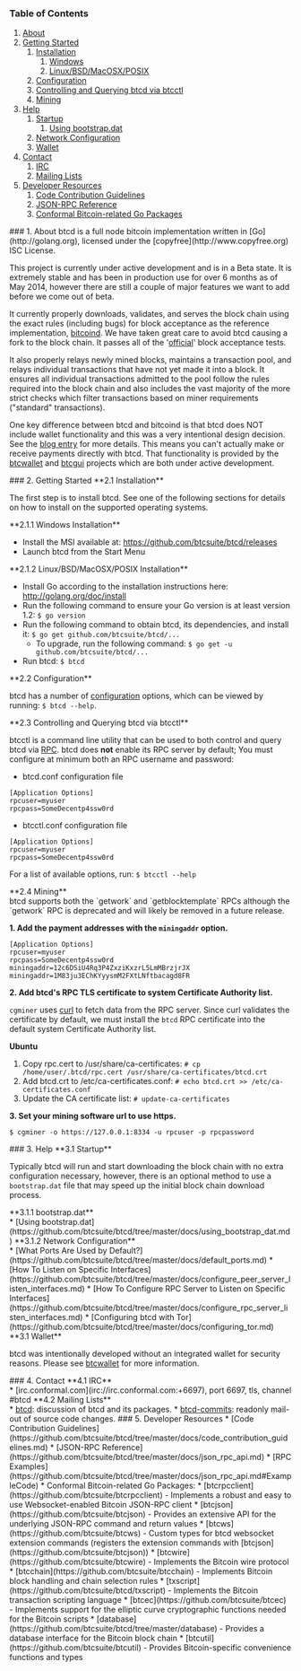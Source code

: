 ### Table of Contents
1. [About](#About)
2. [Getting Started](#GettingStarted)
    1. [Installation](#Installation)
        1. [Windows](#WindowsInstallation)
        2. [Linux/BSD/MacOSX/POSIX](#PosixInstallation)
    2. [Configuration](#Configuration)
    3. [Controlling and Querying btcd via btcctl](#BtcctlConfig)
    4. [Mining](#Mining)
3. [Help](#Help)
    1. [Startup](#Startup)
        1. [Using bootstrap.dat](#BootstrapDat)
    2. [Network Configuration](#NetworkConfig)
    3. [Wallet](#Wallet)
4. [Contact](#Contact)
    1. [IRC](#ContactIRC)
    2. [Mailing Lists](#MailingLists)
5. [Developer Resources](#DeveloperResources)
    1. [Code Contribution Guidelines](#ContributionGuidelines)
    2. [JSON-RPC Reference](#JSONRPCReference)
    3. [Conformal Bitcoin-related Go Packages](#GoPackages)

<a name="About" />
### 1. About
btcd is a full node bitcoin implementation written in [Go](http://golang.org),
licensed under the [copyfree](http://www.copyfree.org) ISC License.

This project is currently under active development and is in a Beta state. It is
extremely stable and has been in production use for over 6 months as of May
2014, however there are still a couple of major features we want to add before
we come out of beta.

It currently properly downloads, validates, and serves the block chain using the
exact rules (including bugs) for block acceptance as the reference
implementation, [bitcoind](https://github.com/bitcoin/bitcoin).  We have taken
great care to avoid btcd causing a fork to the block chain. It passes all of
the '[official](https://github.com/TheBlueMatt/test-scripts/)' block acceptance
tests.

It also properly relays newly mined blocks, maintains a transaction pool, and
relays individual transactions that have not yet made it into a block. It
ensures all individual transactions admitted to the pool follow the rules
required into the block chain and also includes the vast majority of the more
strict checks which filter transactions based on miner requirements ("standard"
transactions).

One key difference between btcd and bitcoind is that btcd does NOT include
wallet functionality and this was a very intentional design decision. See the
[blog entry](https://blog.conformal.com/btcd-not-your-moms-bitcoin-daemon) for
more details. This means you can't actually make or receive payments directly
with btcd. That functionality is provided by the
[btcwallet](https://github.com/btcsuite/btcwallet) and
[btcgui](https://github.com/btcsuite/btcgui) projects which are both under
active development.

<a name="GettingStarted" />
### 2. Getting Started

<a name="Installation" />
**2.1 Installation**<br />

The first step is to install btcd.  See one of the following sections for
details on how to install on the supported operating systems.

<a name="WindowsInstallation" />
**2.1.1 Windows Installation**<br />

* Install the MSI available at: https://github.com/btcsuite/btcd/releases
* Launch btcd from the Start Menu

<a name="PosixInstallation" />
**2.1.2 Linux/BSD/MacOSX/POSIX Installation**<br />

* Install Go according to the installation instructions here: http://golang.org/doc/install
* Run the following command to ensure your Go version is at least version 1.2: `$ go version`
* Run the following command to obtain btcd, its dependencies, and install it: `$ go get github.com/btcsuite/btcd/...`<br />
  * To upgrade, run the following command: `$ go get -u github.com/btcsuite/btcd/...`
* Run btcd: `$ btcd`

<a name="Configuration" />
**2.2 Configuration**<br />

btcd has a number of [configuration](http://godoc.org/github.com/btcsuite/btcd)
options, which can be viewed by running: `$ btcd --help`.

<a name="BtcctlConfig" />
**2.3 Controlling and Querying btcd via btcctl**<br />

btcctl is a command line utility that can be used to both control and query btcd
via [RPC](http://www.wikipedia.org/wiki/Remote_procedure_call).  btcd does
**not** enable its RPC server by default;  You must configure at minimum both an
RPC username and password:

* btcd.conf configuration file
```
[Application Options]
rpcuser=myuser
rpcpass=SomeDecentp4ssw0rd
```
* btcctl.conf configuration file
```
[Application Options]
rpcuser=myuser
rpcpass=SomeDecentp4ssw0rd
```
For a list of available options, run: `$ btcctl --help`

<a name="Mining" />
**2.4 Mining**<br />
btcd supports both the `getwork` and `getblocktemplate` RPCs although the
`getwork` RPC is deprecated and will likely be removed in a future release.<br />

**1. Add the payment addresses with the `miningaddr` option.**<br />

```
[Application Options]
rpcuser=myuser
rpcpass=SomeDecentp4ssw0rd
miningaddr=12c6DSiU4Rq3P4ZxziKxzrL5LmMBrzjrJX
miningaddr=1M83ju3EChKYyysmM2FXtLNftbacagd8FR
```

**2. Add btcd's RPC TLS certificate to system Certificate Authority list.**<br />

`cgminer` uses [curl](http://curl.haxx.se/) to fetch data from the RPC server.
Since curl validates the certificate by default, we must install the `btcd` RPC
certificate into the default system Certificate Authority list.

**Ubuntu**<br />

1. Copy rpc.cert to /usr/share/ca-certificates: `# cp /home/user/.btcd/rpc.cert /usr/share/ca-certificates/btcd.crt`<br />
2. Add btcd.crt to /etc/ca-certificates.conf: `# echo btcd.crt >> /etc/ca-certificates.conf`<br />
3. Update the CA certificate list: `# update-ca-certificates`<br />

**3. Set your mining software url to use https.**<br />

`$ cgminer -o https://127.0.0.1:8334 -u rpcuser -p rpcpassword`

<a name="Help" />
### 3. Help

<a name="Startup" />
**3.1 Startup**<br />

Typically btcd will run and start downloading the block chain with no extra
configuration necessary, however, there is an optional method to use a
`bootstrap.dat` file that may speed up the initial block chain download process.

<a name="BootstrapDat" />
**3.1.1 bootstrap.dat**<br />
* [Using bootstrap.dat](https://github.com/btcsuite/btcd/tree/master/docs/using_bootstrap_dat.md)

<a name="NetworkConfig" />
**3.1.2 Network Configuration**<br />
* [What Ports Are Used by Default?](https://github.com/btcsuite/btcd/tree/master/docs/default_ports.md)
* [How To Listen on Specific Interfaces](https://github.com/btcsuite/btcd/tree/master/docs/configure_peer_server_listen_interfaces.md)
* [How To Configure RPC Server to Listen on Specific Interfaces](https://github.com/btcsuite/btcd/tree/master/docs/configure_rpc_server_listen_interfaces.md)
* [Configuring btcd with Tor](https://github.com/btcsuite/btcd/tree/master/docs/configuring_tor.md)

<a name="Wallet" />
**3.1 Wallet**<br />

btcd was intentionally developed without an integrated wallet for security
reasons.  Please see [btcwallet](https://github.com/btcsuite/btcwallet) for more
information.

<a name="Contact" />
### 4. Contact

<a name="ContactIRC" />
**4.1 IRC**<br />
* [irc.conformal.com](irc://irc.conformal.com:+6697), port 6697, tls, channel #btcd

<a name="MailingLists" />
**4.2 Mailing Lists**<br />
* <a href="mailto:btcd+subscribe@opensource.conformal.com">btcd</a>: discussion
  of btcd and its packages.
* <a href="mailto:btcd-commits+subscribe@opensource.conformal.com">btcd-commits</a>:
  readonly mail-out of source code changes.

<a name="DeveloperResources" />
### 5. Developer Resources

<a name="ContributionGuidelines" />
* [Code Contribution Guidelines](https://github.com/btcsuite/btcd/tree/master/docs/code_contribution_guidelines.md)
<a name="JSONRPCReference" />
* [JSON-RPC Reference](https://github.com/btcsuite/btcd/tree/master/docs/json_rpc_api.md)
    * [RPC Examples](https://github.com/btcsuite/btcd/tree/master/docs/json_rpc_api.md#ExampleCode)
<a name="GoPackages" />
* Conformal Bitcoin-related Go Packages:
    * [btcrpcclient](https://github.com/btcsuite/btcrpcclient) - Implements a
	  robust and easy to use Websocket-enabled Bitcoin JSON-RPC client
    * [btcjson](https://github.com/btcsuite/btcjson) - Provides an extensive API
	  for the underlying JSON-RPC command and return values
    * [btcws](https://github.com/btcsuite/btcws) - Custom types for btcd
	  websocket extension commands (registers the extension commands with
	  [btcjson](https://github.com/btcsuite/btcjson))
    * [btcwire](https://github.com/btcsuite/btcwire) - Implements the Bitcoin
	  wire protocol
    * [btcchain](https://github.com/btcsuite/btcchain) - Implements Bitcoin
	  block handling and chain selection rules
    * [txscript](https://github.com/btcsuite/btcd/txscript) - Implements the
	  Bitcoin transaction scripting language
    * [btcec](https://github.com/btcsuite/btcec) - Implements support for the
	  elliptic curve cryptographic functions needed for the Bitcoin scripts
    * [database](https://github.com/btcsuite/btcd/tree/master/database) -
	  Provides a database interface for the Bitcoin block chain
    * [btcutil](https://github.com/btcsuite/btcutil) - Provides Bitcoin-specific
	  convenience functions and types